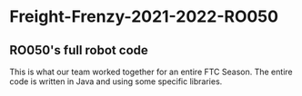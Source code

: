 # Freight-Frenzy-2021-2022-RO050
## RO050's full robot code

This is what our team worked together for an entire FTC Season. The entire code is written in Java and using some specific libraries.
